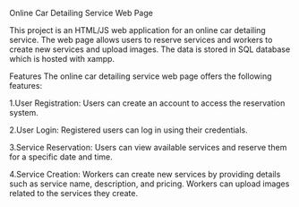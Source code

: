 Online Car Detailing Service Web Page

This project is an HTML/JS web application for an online car detailing service. The web page allows users to reserve services and workers to create new services and upload images. The data is stored in SQL database which is hosted with xampp.

Features The online car detailing service web page offers the following features:

1.User Registration: Users can create an account to access the reservation system.

2.User Login: Registered users can log in using their credentials.

3.Service Reservation: Users can view available services and reserve them for a specific date and time.

4.Service Creation: Workers can create new services by providing details such as service name, description, and pricing. Workers can upload images related to the services they create.
